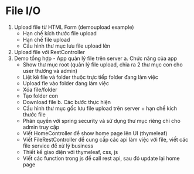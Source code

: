 # File I/O

1. Upload file từ HTML Form (demoupload example)
   - Hạn chế kích thước file upload
   - Hạn chế file upload
   - Cấu hình thư mục lưu file upload lên
2. Upload file với RestController
3. Demo tổng hợp - App quản lý file trên server
a. Chức năng của app
   - Show thư mục root (quản lý file upload, chia ra 2 thư mục con cho user thường và admin)
   - Liệt kê file và folder thuộc trực tiếp folder đang làm việc
   - Upload fle vào folder đang làm việc
   - Xóa file/folder
   - Tạo folder con
   - Download file
b. Các bước thực hiện
   - Cấu hình thư mục gốc lưu file upload trên server + hạn chế kích thước file
   - Phân quyền với spring security và sử dụng thư mục riêng chỉ cho admin truy cập
   - Viết HomeController để show home page lên UI (thymeleaf) 
   - Viết FileRestController để cung cấp các api làm việc với file, viết các file service để xử lý business
   - Thiết kế giao diện với thymeleaf, css, js
   - Viết các function trong js để call rest api, sau đó update lại home page
